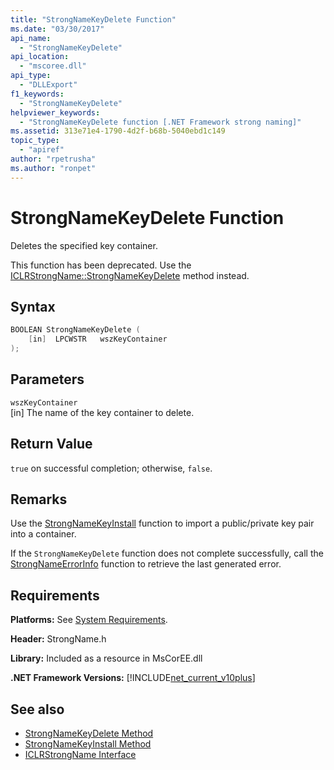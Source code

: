 ```yaml
---
title: "StrongNameKeyDelete Function"
ms.date: "03/30/2017"
api_name:
  - "StrongNameKeyDelete"
api_location:
  - "mscoree.dll"
api_type:
  - "DLLExport"
f1_keywords:
  - "StrongNameKeyDelete"
helpviewer_keywords:
  - "StrongNameKeyDelete function [.NET Framework strong naming]"
ms.assetid: 313e71e4-1790-4d2f-b68b-5040ebd1c149
topic_type:
  - "apiref"
author: "rpetrusha"
ms.author: "ronpet"
---
```


# StrongNameKeyDelete Function

Deletes the specified key container.

This function has been deprecated. Use the [ICLRStrongName::StrongNameKeyDelete](../hosting/iclrstrongname-strongnamekeydelete-method.md) method instead.

## Syntax

```cpp
BOOLEAN StrongNameKeyDelete (
    [in]  LPCWSTR   wszKeyContainer
);
```

## Parameters

`wszKeyContainer`\
[in] The name of the key container to delete.

## Return Value

`true` on successful completion; otherwise, `false`.

## Remarks

Use the [StrongNameKeyInstall](strongnamekeyinstall-function.md) function to import a public/private key pair into a container.

If the `StrongNameKeyDelete` function does not complete successfully, call the [StrongNameErrorInfo](strongnameerrorinfo-function.md) function to retrieve the last generated error.

## Requirements

**Platforms:** See [System Requirements](../../../../docs/framework/get-started/system-requirements.md).

**Header:** StrongName.h

**Library:** Included as a resource in MsCorEE.dll

**.NET Framework Versions:** [!INCLUDE[net_current_v10plus](../../../../includes/net-current-v10plus-md.md)]

## See also

- [StrongNameKeyDelete Method](../hosting/iclrstrongname-strongnamekeydelete-method.md)
- [StrongNameKeyInstall Method](../hosting/iclrstrongname-strongnamekeyinstall-method.md)
- [ICLRStrongName Interface](../hosting/iclrstrongname-interface.md)